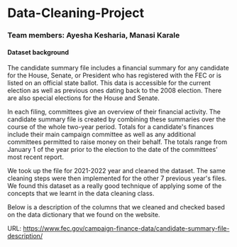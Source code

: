 # Data-Cleaning-Project
### Team members: Ayesha Kesharia, Manasi Karale
#### Dataset background
The candidate summary file includes a financial summary for any candidate for the House, Senate, or President who has registered with the FEC or is listed on an official state ballot. This data is accessible for the current election as well as previous ones dating back to the 2008 election. There are also special elections for the House and Senate.

In each filing, committees give an overview of their financial activity. The candidate summary file is created by combining these summaries over the course of the whole two-year period. Totals for a candidate's finances include their main campaign committee as well as any additional committees permitted to raise money on their behalf. The totals range from January 1 of the year prior to the election to the date of the committees' most recent report.

We took up the file for 2021-2022 year and cleaned the dataset. The same cleaning steps were then implemented for the other 7 previous year's files. 
We found this dataset as a really good technique of applying some of the concepts that we learnt in the data cleaning class.

Below is a description of the columns that we cleaned and checked based on the data dictionary that we found on the website. 

URL: https://www.fec.gov/campaign-finance-data/candidate-summary-file-description/
